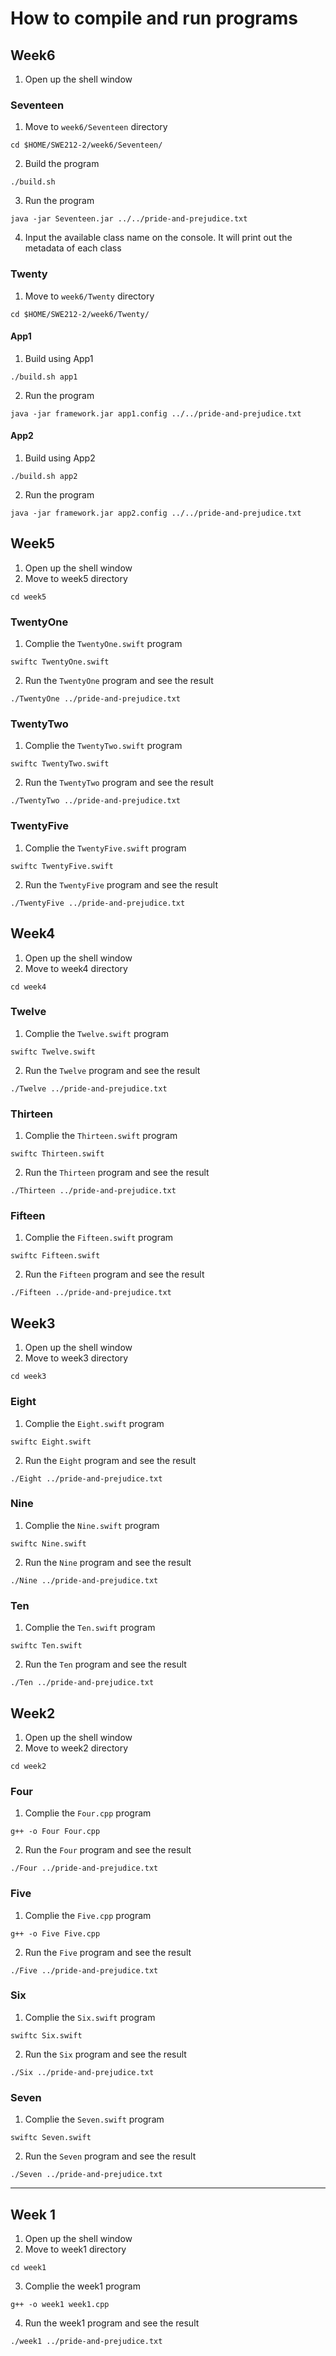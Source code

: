 # How to compile and run programs

## Week6

1. Open up the shell window

### Seventeen

1. Move to `week6/Seventeen` directory

```shell
cd $HOME/SWE212-2/week6/Seventeen/
```

2. Build the program

```shell
./build.sh
```

3. Run the program

```shell
java -jar Seventeen.jar ../../pride-and-prejudice.txt
```

4. Input the available class name on the console. It will print out the metadata of each class

### Twenty

1. Move to `week6/Twenty` directory

```shell
cd $HOME/SWE212-2/week6/Twenty/
```

#### App1 

1. Build using App1

```shell
./build.sh app1
```

2. Run the program

```shell
java -jar framework.jar app1.config ../../pride-and-prejudice.txt
```

#### App2 

1. Build using App2

```shell
./build.sh app2
```

2. Run the program

```shell
java -jar framework.jar app2.config ../../pride-and-prejudice.txt
```

## Week5

1. Open up the shell window
2. Move to week5 directory

```shell
cd week5
```

### TwentyOne

1. Complie the `TwentyOne.swift` program

```shell
swiftc TwentyOne.swift
```

2. Run the `TwentyOne` program and see the result

```shell
./TwentyOne ../pride-and-prejudice.txt 
```

### TwentyTwo

1. Complie the `TwentyTwo.swift` program

```shell
swiftc TwentyTwo.swift
```

2. Run the `TwentyTwo` program and see the result

```shell
./TwentyTwo ../pride-and-prejudice.txt 
```

### TwentyFive

1. Complie the `TwentyFive.swift` program

```shell
swiftc TwentyFive.swift
```

2. Run the `TwentyFive` program and see the result

```shell
./TwentyFive ../pride-and-prejudice.txt 
```

## Week4

1. Open up the shell window
2. Move to week4 directory

```shell
cd week4
```

### Twelve

1. Complie the `Twelve.swift` program

```shell
swiftc Twelve.swift
```

2. Run the `Twelve` program and see the result

```shell
./Twelve ../pride-and-prejudice.txt 
```

### Thirteen

1. Complie the `Thirteen.swift` program

```shell
swiftc Thirteen.swift
```

2. Run the `Thirteen` program and see the result

```shell
./Thirteen ../pride-and-prejudice.txt 
```

### Fifteen

1. Complie the `Fifteen.swift` program

```shell
swiftc Fifteen.swift
```

2. Run the `Fifteen` program and see the result

```shell
./Fifteen ../pride-and-prejudice.txt 
```

## Week3

1. Open up the shell window
2. Move to week3 directory

```shell
cd week3
```

### Eight

1. Complie the `Eight.swift` program

```shell
swiftc Eight.swift
```

2. Run the `Eight` program and see the result

```shell
./Eight ../pride-and-prejudice.txt 
```

### Nine

1. Complie the `Nine.swift` program

```shell
swiftc Nine.swift
```

2. Run the `Nine` program and see the result

```shell
./Nine ../pride-and-prejudice.txt 
```

### Ten

1. Complie the `Ten.swift` program

```shell
swiftc Ten.swift
```

2. Run the `Ten` program and see the result

```shell
./Ten ../pride-and-prejudice.txt 
```

## Week2

1. Open up the shell window
2. Move to week2 directory

```shell
cd week2
```

### Four

1. Complie the `Four.cpp` program

```shell
g++ -o Four Four.cpp
```

2. Run the `Four` program and see the result

```shell
./Four ../pride-and-prejudice.txt 
```

### Five

1. Complie the `Five.cpp` program

```shell
g++ -o Five Five.cpp
```

2. Run the `Five` program and see the result

```shell
./Five ../pride-and-prejudice.txt 
```

### Six

1. Complie the `Six.swift` program

```shell
swiftc Six.swift
```

2. Run the `Six` program and see the result

```shell
./Six ../pride-and-prejudice.txt 
```

### Seven

1. Complie the `Seven.swift` program

```shell
swiftc Seven.swift
```

2. Run the `Seven` program and see the result

```shell
./Seven ../pride-and-prejudice.txt 
```

---

## Week 1

1. Open up the shell window
2. Move to week1 directory

```shell
cd week1
```

3. Complie the week1 program

```shell
g++ -o week1 week1.cpp
```

4. Run the week1 program and see the result

```shell
./week1 ../pride-and-prejudice.txt 
```